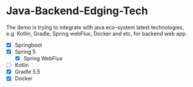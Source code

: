 # Java-Backend-Edging-Tech
The demo is trying to integrate with java eco-system latest technologies, e.g. Kotlin, Gradle, Spring webFlux, Docker and etc, for backend web app.

- [x] Springboot
- [x] Spring 5
  - [x] Spring WebFlux
- [ ] Kotlin
- [x] Gradle 5.5
- [x] Docker
